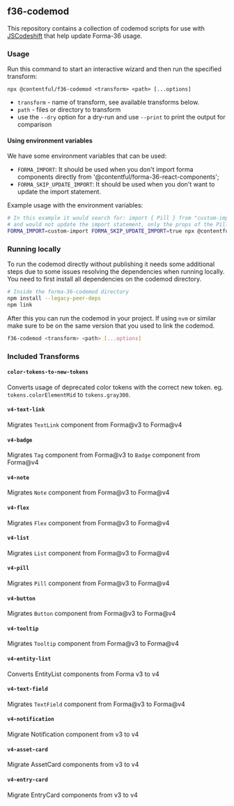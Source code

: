 ## f36-codemod

This repository contains a collection of codemod scripts for use with
[JSCodeshift](https://github.com/facebook/jscodeshift) that help update Forma-36 usage.

### Usage

Run this command to start an interactive wizard and then run the specified transform:

`npx @contentful/f36-codemod <transform> <path> [...options]`

- `transform` - name of transform, see available transforms below.
- `path` - files or directory to transform
- use the `--dry` option for a dry-run and use `--print` to print the output for comparison

#### Using environment variables

We have some environment variables that can be used:

- `FORMA_IMPORT`: It should be used when you don't import forma components directly from '@contentful/forma-36-react-components';
- `FORMA_SKIP_UPDATE_IMPORT`: It should be used when you don't want to update the import statement.

Example usage with the environment variables:

```sh
# In this example it would search for: import { Pill } from "custom-import"
# and would not update the import statement, only the props of the Pill component itself
FORMA_IMPORT=custom-import FORMA_SKIP_UPDATE_IMPORT=true npx @contentful/f36-codemod v4-pill
```

### Running locally

To run the codemod directly without publishing it needs some additional steps due to some issues resolving the dependencies when running locally.
You need to first install all dependencies on the codemod directory.

```sh
# Inside the forma-36-codemod directory
npm install --legacy-peer-deps
npm link
```

After this you can run the codemod in your project.
If using `nvm` or similar make sure to be on the same version that you used to link the codemod.

```sh
f36-codemod <transform> <path> [...options]
```

### Included Transforms

#### `color-tokens-to-new-tokens`

Converts usage of deprecated color tokens with the correct new token.
eg. `tokens.colorElementMid` to `tokens.gray300`.

#### `v4-text-link`

Migrates `TextLink` component from Forma@v3 to Forma@v4

#### `v4-badge`

Migrates `Tag` component from Forma@v3 to `Badge` component from Forma@v4

#### `v4-note`

Migrates `Note` component from Forma@v3 to Forma@v4

#### `v4-flex`

Migrates `Flex` component from Forma@v3 to Forma@v4

#### `v4-list`

Migrates `List` component from Forma@v3 to Forma@v4

#### `v4-pill`

Migrates `Pill` component from Forma@v3 to Forma@v4

#### `v4-button`

Migrates `Button` component from Forma@v3 to Forma@v4

#### `v4-tooltip`

Migrates `Tooltip` component from Forma@v3 to Forma@v4

#### `v4-entity-list`

Converts EntityList components from Forma v3 to v4

#### `v4-text-field`

Migrates `TextField` component from Forma@v3 to Forma@v4

#### `v4-notification`

Migrate Notification component from v3 to v4

#### `v4-asset-card`

Migrate AssetCard components from v3 to v4

#### `v4-entry-card`

Migrate EntryCard components from v3 to v4
